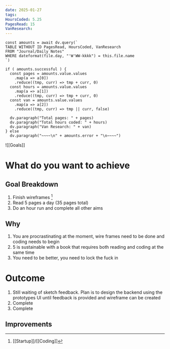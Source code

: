 ```yaml
---
date: 2025-01-27
tags: 
HoursCoded: 5.25
PagesRead: 15
VanResearch:
---
```

```dataviewjs
const amounts = await dv.query(`
TABLE WITHOUT ID PagesRead, HoursCoded, VanResearch
FROM "Journal/Daily Notes"
WHERE dateformat(file.day, "'W'WW-kkkk") = this.file.name
`)

if ( amounts.successful ) {
  const pages = amounts.value.values
    .map(a => a[0])
    .reduce((tmp, curr) => tmp + curr, 0)
  const hours = amounts.value.values
    .map(a => a[1])
    .reduce((tmp, curr) => tmp + curr, 0)
  const van = amounts.value.values
    .map(a => a[2])
    .reduce((tmp, curr) => tmp || curr, false)

  dv.paragraph("Total pages: " + pages)
  dv.paragraph("Total hours coded: " + hours)
  dv.paragraph("Van Research: " + van)
} else
  dv.paragraph("~~~~\n" + amounts.error + "\n~~~~")

```

![[Goals]]
# What do you want to achieve
## Goal Breakdown
1. Finish wireframes [^1]
2. Read 5 pages a day (35 pages total)
3. Do an hour run and complete all other aims
## Why
1. You are procrastinating at the moment, wire frames need to be done and coding needs to begin
2. 5 is sustainable with a book that requires both reading and coding at the same time
3. You need to be better, you need to lock the fuck in
# Outcome
1. Still waiting of sketch feedback. Plan is to design the backend using the prototypes UI until feedback is provided and wireframe can be created
2. Complete
3. Complete
## Improvements

[^1]: [[Startup]]/[[Coding]]